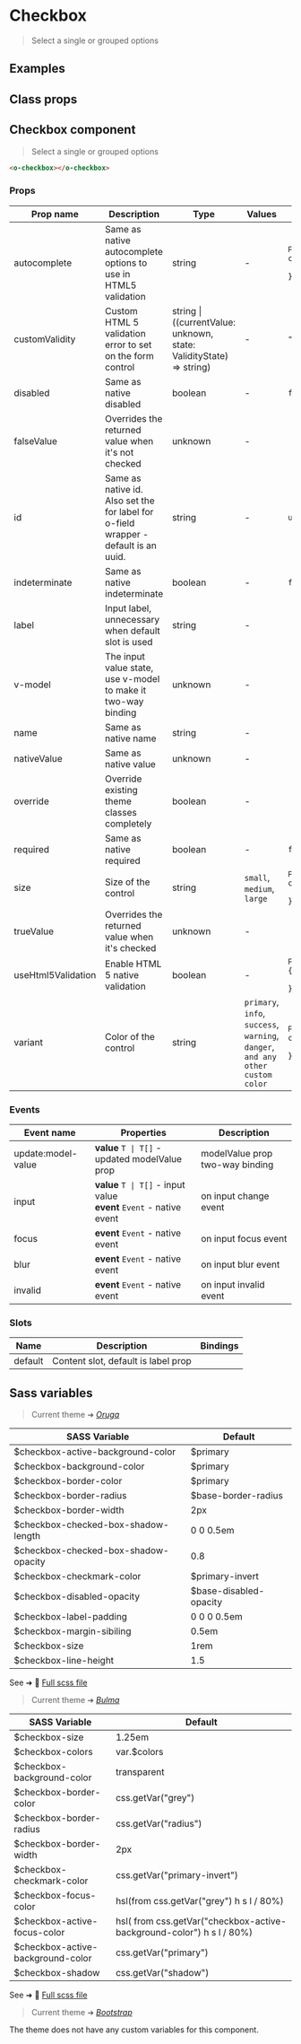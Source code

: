 # Checkbox

<div class="vp-doc">

> Select a single or grouped options

</div>

<div class="vp-example">

## Examples

<example-checkbox />

</div>

<div class="vp-example">

## Class props

<inspector-checkbox-viewer />

</div>

<div class="vp-doc">

## Checkbox component

> Select a single or grouped options

```html
<o-checkbox></o-checkbox>
```

### Props

| Prop name          | Description                                                                         | Type                                                                   | Values                                                                          | Default                                                                                                                                                |
| ------------------ | ----------------------------------------------------------------------------------- | ---------------------------------------------------------------------- | ------------------------------------------------------------------------------- | ------------------------------------------------------------------------------------------------------------------------------------------------------ |
| autocomplete       | Same as native autocomplete options to use in HTML5 validation                      | string                                                                 | -                                                                               | <div><small>From <b>config</b>:</small></div><code style='white-space: nowrap; padding: 0;'>checkbox: {<br>&nbsp;&nbsp;autocomplete: "off"<br>}</code> |
| customValidity     | Custom HTML 5 validation error to set on the form control                           | string \| ((currentValue: unknown, state: ValidityState) =&gt; string) | -                                                                               | <code style='white-space: nowrap; padding: 0;'>""</code>                                                                                               |
| disabled           | Same as native disabled                                                             | boolean                                                                | -                                                                               | <code style='white-space: nowrap; padding: 0;'>false</code>                                                                                            |
| falseValue         | Overrides the returned value when it's not checked                                  | unknown                                                                | -                                                                               |                                                                                                                                                        |
| id                 | Same as native id. Also set the for label for o-field wrapper - default is an uuid. | string                                                                 | -                                                                               | <code style='white-space: nowrap; padding: 0;'>useId()</code>                                                                                          |
| indeterminate      | Same as native indeterminate                                                        | boolean                                                                | -                                                                               | <code style='white-space: nowrap; padding: 0;'>false</code>                                                                                            |
| label              | Input label, unnecessary when default slot is used                                  | string                                                                 | -                                                                               |                                                                                                                                                        |
| v-model            | The input value state, use v-model to make it two-way binding                       | unknown                                                                | -                                                                               |                                                                                                                                                        |
| name               | Same as native name                                                                 | string                                                                 | -                                                                               |                                                                                                                                                        |
| nativeValue        | Same as native value                                                                | unknown                                                                | -                                                                               |                                                                                                                                                        |
| override           | Override existing theme classes completely                                          | boolean                                                                | -                                                                               |                                                                                                                                                        |
| required           | Same as native required                                                             | boolean                                                                | -                                                                               | <code style='white-space: nowrap; padding: 0;'>false</code>                                                                                            |
| size               | Size of the control                                                                 | string                                                                 | `small`, `medium`, `large`                                                      | <div><small>From <b>config</b>:</small></div><code style='white-space: nowrap; padding: 0;'>checkbox: {<br>&nbsp;&nbsp;size: undefined<br>}</code>     |
| trueValue          | Overrides the returned value when it's checked                                      | unknown                                                                | -                                                                               |                                                                                                                                                        |
| useHtml5Validation | Enable HTML 5 native validation                                                     | boolean                                                                | -                                                                               | <div><small>From <b>config</b>:</small></div><code style='white-space: nowrap; padding: 0;'>{<br>&nbsp;&nbsp;useHtml5Validation: true<br>}</code>      |
| variant            | Color of the control                                                                | string                                                                 | `primary`, `info`, `success`, `warning`, `danger`, `and any other custom color` | <div><small>From <b>config</b>:</small></div><code style='white-space: nowrap; padding: 0;'>checkbox: {<br>&nbsp;&nbsp;variant: undefined<br>}</code>  |

### Events

| Event name         | Properties                                                              | Description                     |
| ------------------ | ----------------------------------------------------------------------- | ------------------------------- |
| update:model-value | **value** `T \| T[]` - updated modelValue prop                          | modelValue prop two-way binding |
| input              | **value** `T \| T[]` - input value<br/>**event** `Event` - native event | on input change event           |
| focus              | **event** `Event` - native event                                        | on input focus event            |
| blur               | **event** `Event` - native event                                        | on input blur event             |
| invalid            | **event** `Event` - native event                                        | on input invalid event          |

### Slots

| Name    | Description                         | Bindings |
| ------- | ----------------------------------- | -------- |
| default | Content slot, default is label prop |          |

</div>

<div class="vp-doc">

## Sass variables

<div class="theme-oruga">

> Current theme ➜ _[Oruga](https://github.com/oruga-ui/theme-oruga)_

| SASS Variable                        | Default                |
| ------------------------------------ | ---------------------- |
| $checkbox-active-background-color    | $primary               |
| $checkbox-background-color           | $primary               |
| $checkbox-border-color               | $primary               |
| $checkbox-border-radius              | $base-border-radius    |
| $checkbox-border-width               | 2px                    |
| $checkbox-checked-box-shadow-length  | 0 0 0.5em              |
| $checkbox-checked-box-shadow-opacity | 0.8                    |
| $checkbox-checkmark-color            | $primary-invert        |
| $checkbox-disabled-opacity           | $base-disabled-opacity |
| $checkbox-label-padding              | 0 0 0 0.5em            |
| $checkbox-margin-sibiling            | 0.5em                  |
| $checkbox-size                       | 1rem                   |
| $checkbox-line-height                | 1.5                    |

See ➜ 📄 [Full scss file](https://github.com/oruga-ui/theme-oruga/tree/main/src/assets/scss/components/_checkbox.scss)

</div>
<div class="theme-bulma">

> Current theme ➜ _[Bulma](https://github.com/oruga-ui/theme-bulma)_

| SASS Variable                     | Default                                                               |
| --------------------------------- | --------------------------------------------------------------------- |
| $checkbox-size                    | 1.25em                                                                |
| $checkbox-colors                  | var.$colors                                                           |
| $checkbox-background-color        | transparent                                                           |
| $checkbox-border-color            | css.getVar("grey")                                                    |
| $checkbox-border-radius           | css.getVar("radius")                                                  |
| $checkbox-border-width            | 2px                                                                   |
| $checkbox-checkmark-color         | css.getVar("primary-invert")                                          |
| $checkbox-focus-color             | hsl(from css.getVar("grey") h s l / 80%)                              |
| $checkbox-active-focus-color      | hsl( from css.getVar("checkbox-active-background-color") h s l / 80%) |
| $checkbox-active-background-color | css.getVar("primary")                                                 |
| $checkbox-shadow                  | css.getVar("shadow")                                                  |

See ➜ 📄 [Full scss file](https://github.com/oruga-ui/theme-bulma/tree/main/src/assets/scss/components/_checkbox.scss)

</div>
<div class="theme-bootstrap">

> Current theme ➜ _[Bootstrap](https://github.com/oruga-ui/theme-bootstrap)_

<p>The theme does not have any custom variables for this component.</p>
</div>

</div>

